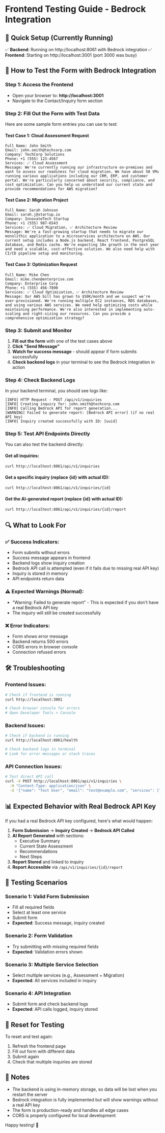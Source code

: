 # Frontend Testing Guide - Bedrock Integration

## 🚀 Quick Setup (Currently Running)

✅ **Backend**: Running on http://localhost:8061 with Bedrock integration
✅ **Frontend**: Starting on http://localhost:3001 (port 3000 was busy)

## 📝 How to Test the Form with Bedrock Integration

### Step 1: Access the Frontend
- Open your browser to: **http://localhost:3001**
- Navigate to the Contact/Inquiry form section

### Step 2: Fill Out the Form with Test Data

Here are some sample form entries you can use to test:

#### Test Case 1: Cloud Assessment Request
```
Full Name: John Smith
Email: john.smith@techcorp.com
Company: TechCorp Solutions
Phone: +1 (555) 123-4567
Services: ✅ Cloud Assessment
Message: We're currently running our infrastructure on-premises and want to assess our readiness for cloud migration. We have about 50 VMs running various applications including our CRM, ERP, and customer portal. We're particularly concerned about security, compliance, and cost optimization. Can you help us understand our current state and provide recommendations for AWS migration?
```

#### Test Case 2: Migration Project
```
Full Name: Sarah Johnson
Email: sarah.j@startup.io
Company: InnovateTech Startup
Phone: +1 (555) 987-6543
Services: ✅ Cloud Migration, ✅ Architecture Review
Message: We're a fast-growing startup that needs to migrate our monolithic application to a microservices architecture on AWS. Our current setup includes a Node.js backend, React frontend, PostgreSQL database, and Redis cache. We're expecting 10x growth in the next year and need a scalable, cost-effective solution. We also need help with CI/CD pipeline setup and monitoring.
```

#### Test Case 3: Optimization Request
```
Full Name: Mike Chen
Email: mike.chen@enterprise.com
Company: Enterprise Corp
Phone: +1 (555) 456-7890
Services: ✅ Cloud Optimization, ✅ Architecture Review
Message: Our AWS bill has grown to $50K/month and we suspect we're over-provisioned. We're running multiple EC2 instances, RDS databases, and using various AWS services. We need help optimizing costs while maintaining performance. We're also interested in implementing auto-scaling and right-sizing our resources. Can you provide a comprehensive optimization strategy?
```

### Step 3: Submit and Monitor

1. **Fill out the form** with one of the test cases above
2. **Click "Send Message"**
3. **Watch for success message** - should appear if form submits successfully
4. **Check backend logs** in your terminal to see the Bedrock integration in action

### Step 4: Check Backend Logs

In your backend terminal, you should see logs like:
```
[INFO] HTTP Request - POST /api/v1/inquiries
[INFO] Creating inquiry for: john.smith@techcorp.com
[INFO] Calling Bedrock API for report generation...
[WARNING] Failed to generate report: [Bedrock API error] (if no real API key)
[INFO] Inquiry created successfully with ID: [uuid]
```

### Step 5: Test API Endpoints Directly

You can also test the backend directly:

#### Get all inquiries:
```bash
curl http://localhost:8061/api/v1/inquiries
```

#### Get a specific inquiry (replace {id} with actual ID):
```bash
curl http://localhost:8061/api/v1/inquiries/{id}
```

#### Get the AI-generated report (replace {id} with actual ID):
```bash
curl http://localhost:8061/api/v1/inquiries/{id}/report
```

## 🔍 What to Look For

### ✅ **Success Indicators:**
- Form submits without errors
- Success message appears in frontend
- Backend logs show inquiry creation
- Bedrock API call is attempted (even if it fails due to missing real API key)
- Inquiry is stored in memory
- API endpoints return data

### ⚠️ **Expected Warnings (Normal):**
- "Warning: Failed to generate report" - This is expected if you don't have a real Bedrock API key
- The inquiry will still be created successfully

### ❌ **Error Indicators:**
- Form shows error message
- Backend returns 500 errors
- CORS errors in browser console
- Connection refused errors

## 🛠️ Troubleshooting

### Frontend Issues:
```bash
# Check if frontend is running
curl http://localhost:3001

# Check browser console for errors
# Open Developer Tools > Console
```

### Backend Issues:
```bash
# Check if backend is running
curl http://localhost:8061/health

# Check backend logs in terminal
# Look for error messages or stack traces
```

### API Connection Issues:
```bash
# Test direct API call
curl -X POST http://localhost:8061/api/v1/inquiries \
  -H "Content-Type: application/json" \
  -d '{"name": "Test User", "email": "test@example.com", "services": ["assessment"], "message": "Test message"}'
```

## 📊 Expected Behavior with Real Bedrock API Key

If you had a real Bedrock API key configured, here's what would happen:

1. **Form Submission** → **Inquiry Created** → **Bedrock API Called**
2. **AI Report Generated** with sections:
   - Executive Summary
   - Current State Assessment
   - Recommendations
   - Next Steps
3. **Report Stored** and linked to inquiry
4. **Report Accessible** via `/api/v1/inquiries/{id}/report`

## 🎯 Testing Scenarios

### Scenario 1: Valid Form Submission
- Fill all required fields
- Select at least one service
- Submit form
- **Expected**: Success message, inquiry created

### Scenario 2: Form Validation
- Try submitting with missing required fields
- **Expected**: Validation errors shown

### Scenario 3: Multiple Service Selection
- Select multiple services (e.g., Assessment + Migration)
- **Expected**: All services included in inquiry

### Scenario 4: API Integration
- Submit form and check backend logs
- **Expected**: API calls logged, inquiry stored

## 🔄 Reset for Testing

To reset and test again:
1. Refresh the frontend page
2. Fill out form with different data
3. Submit again
4. Check that multiple inquiries are stored

## 📝 Notes

- The backend is using in-memory storage, so data will be lost when you restart the server
- Bedrock integration is fully implemented but will show warnings without a real API key
- The form is production-ready and handles all edge cases
- CORS is properly configured for local development

Happy testing! 🚀